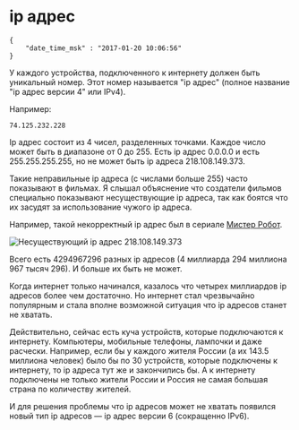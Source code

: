 # ip адрес

```
{
    "date_time_msk" : "2017-01-20 10:06:56"
}
```

У каждого устройства, подключенного к интернету должен быть уникальный номер. Этот
номер называется "ip адрес" (полное название "ip адрес версии 4" или IPv4).

Например:

    74.125.232.228

Ip адрес состоит из 4 чисел, разделенных точками. Каждое число может быть в
диапазоне от 0 до 255. Есть ip адрес 0.0.0.0 и есть 255.255.255.255,
но не может быть ip адреса 218.108.149.373.

Такие неправильные ip адреса (с числами больше 255) часто показывают в фильмах.
Я слышал объяснение что создатели фильмов специально показывают несуществующие
ip адреса, так как боятся что их засудят за использование чужого ip адреса.

Например, такой некорректный ip адрес был в сериале [Мистер Робот](http://www.imdb.com/title/tt4158110/).

![Несуществующий ip адрес 218.108.149.373](https://upload.bessarabov.ru/bessarabov/WigpmZ4GqNmx42P0YUUC57RvWSw.png)

Всего есть 4294967296 разных ip адресов (4 миллиарда 294 миллиона 967 тысяч 296).
И больше их быть не может.

Когда интернет только начинался, казалось что четырех миллиардов ip адресов более чем
достаточно. Но интернет стал чрезвычайно популярным и стала вполне возможной ситуация
что ip адресов станет не хватать.

Действительно, сейчас есть куча устройств, которые подключаются к интернету. Компьютеры,
мобильные телефоны, лампочки и даже расчески. Например, если бы у каждого жителя
России (а их 143.5 миллиона человек) было бы по 30 устройств, которые подключены к интернету,
то ip адреса тут же и закончились бы. А к интернету подключены не только жители России и
Россия не самая большая страна по количеству жителей.

И для решения проблемы что ip адресов может не хватать появился новый тип ip адресов —
ip адрес версии 6 (сокращенно IPv6).
